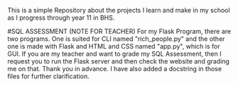 This is a simple Repository about the projects I learn and make in my school as I progress through year 11 in BHS.

#SQL ASSESSMENT (NOTE FOR TEACHER)
For my Flask Program, there are two programs. One is suited for CLI named "rich_people.py" and the other one is made with Flask and HTML and CSS named "app.py", which is for GUI. If you are my teacher and want to grade my SQL Assessment, then I request you to run the Flask server and then check the website and grading me on that. Thank you in advance. I have also added a docstring in those files for further clarification.
